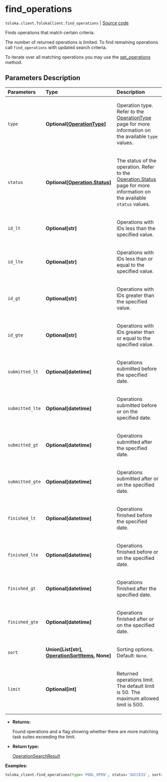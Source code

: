 # find_operations
`toloka.client.TolokaClient.find_operations` | [Source code](https://github.com/Toloka/toloka-kit/blob/v1.1.2/src/client/__init__.py#L2800)

Finds operations that match certain criteria.


The number of returned operations is limited. To find remaining operations call `find_operations` with updated search criteria.

To iterate over all matching operations you may use the [get_operations](toloka.client.TolokaClient.get_operations.md) method.

## Parameters Description

| Parameters | Type | Description |
| :----------| :----| :-----------|
`type`|**Optional\[[OperationType](toloka.client.operations.OperationType.md)\]**|<p>Operation type. Refer to the [OperationType](toloka.client.operations.OperationType.md) page for more information on the available `type` values.</p>
`status`|**Optional\[[Operation.Status](toloka.client.operations.Operation.Status.md)\]**|<p>The status of the operation. Refer to the [Operation.Status](toloka.client.operations.Operation.Status.md) page for more information on the available `status` values.</p>
`id_lt`|**Optional\[str\]**|<p>Operations with IDs less than the specified value.</p>
`id_lte`|**Optional\[str\]**|<p>Operations with IDs less than or equal to the specified value.</p>
`id_gt`|**Optional\[str\]**|<p>Operations with IDs greater than the specified value.</p>
`id_gte`|**Optional\[str\]**|<p>Operations with IDs greater than or equal to the specified value.</p>
`submitted_lt`|**Optional\[datetime\]**|<p>Operations submitted before the specified date.</p>
`submitted_lte`|**Optional\[datetime\]**|<p>Operations submitted before or on the specified date.</p>
`submitted_gt`|**Optional\[datetime\]**|<p>Operations submitted after the specified date.</p>
`submitted_gte`|**Optional\[datetime\]**|<p>Operations submitted after or on the specified date.</p>
`finished_lt`|**Optional\[datetime\]**|<p>Operations finished before the specified date.</p>
`finished_lte`|**Optional\[datetime\]**|<p>Operations finished before or on the specified date.</p>
`finished_gt`|**Optional\[datetime\]**|<p>Operations finished after the specified date.</p>
`finished_gte`|**Optional\[datetime\]**|<p>Operations finished after or on the specified date.</p>
`sort`|**Union\[List\[str\], [OperationSortItems](toloka.client.search_requests.OperationSortItems.md), None\]**|<p>Sorting options. Default: `None`.</p>
`limit`|**Optional\[int\]**|<p>Returned operations limit. The default limit is 50. The maximum allowed limit is 500.</p>

* **Returns:**

  Found operations and a flag showing whether there are more matching task suites exceeding the limit.

* **Return type:**

  [OperationSearchResult](toloka.client.search_results.OperationSearchResult.md)

**Examples:**


```python
toloka_client.find_operations(type='POOL_OPEN', status='SUCCESS', sort=['-finished'], limit=3)
```
